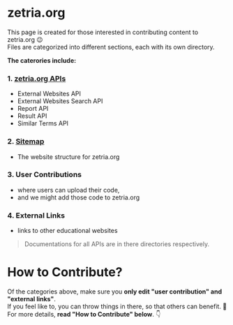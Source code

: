 # zetria.org

This page is created for those interested in contributing content to zetria.org 😉  
Files are categorized into different sections, each with its own directory.  
  
**The caterories include:**  
### 1. [zetria.org APIs](./api)
   - External Websites API
   - External Websites Search API
   - Report API
   - Result API
   - Similar Terms API
### 2. [Sitemap](./sitemap)
   - The website structure for zetria.org
### 3. User Contributions
   - where users can upload their code,
   - and we might add those code to zetria.org
### 4. External Links
   - links to other educational websites
  
> Documentations for all APIs are in there directories respectively.  
  

# How to Contribute?

Of the categories above, make sure you **only edit "user contribution" and "external links"**.  
If you feel like to, you can throw things in there, so that others can benefit. 🌹  
For more details, **read "How to Contribute" below**. 👇
